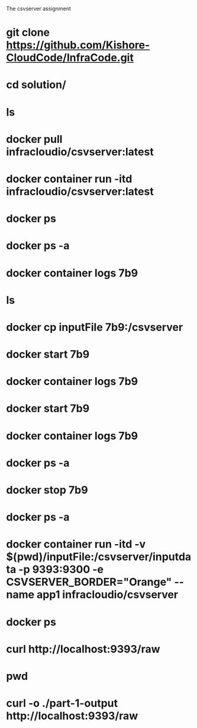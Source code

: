  The csvserver assignment
   
   # git clone https://github.com/Kishore-CloudCode/InfraCode.git
   #  cd solution/
   #  ls
   #  docker pull infracloudio/csvserver:latest
   #  docker container run -itd infracloudio/csvserver:latest
   #  docker ps
   #  docker ps -a
   #  docker container logs 7b9
   #  ls
   #  docker cp inputFile 7b9:/csvserver
   #  docker start 7b9
   #  docker container logs 7b9
   #  docker start 7b9
   #  docker container logs 7b9
   #  docker ps -a
   #  docker stop 7b9
   #  docker ps -a
   #  docker container run -itd -v $(pwd)/inputFile:/csvserver/inputdata -p 9393:9300 -e CSVSERVER_BORDER="Orange" --name app1 infracloudio/csvserver
   #  docker ps
   #  curl http://localhost:9393/raw
   #  pwd
   #  curl -o ./part-1-output http://localhost:9393/raw
